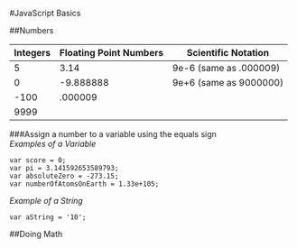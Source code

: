 #JavaScript Basics

##Numbers

Integers | Floating Point Numbers | Scientific Notation
------------ | ------------- | ------------
5 | 3.14  | 9e-6 (same as .000009)
0 | -9.888888  | 9e+6 (same as 9000000)
-100 | .000009  |
9999 |   |

###Assign a number to a variable using the equals sign  
_Examples of a Variable_  

	var score = 0;
	var pi = 3.141592653589793;
	var absoluteZero = -273.15;
	var numberOfAtomsOnEarth = 1.33e+105;
	
_Example of a String_ 

	var aString = '10';

##Doing Math
